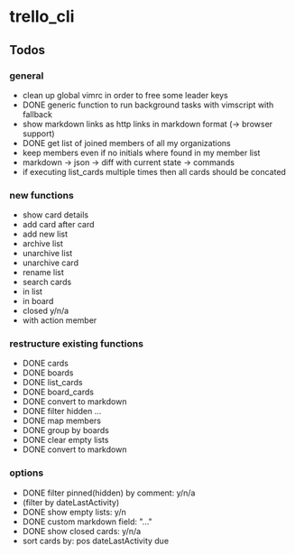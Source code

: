 # trello_cli

## Todos

### general
* clean up global vimrc in order to free some leader keys
* DONE generic function to run background tasks with vimscript with fallback
* show markdown links as http links in markdown format (-> browser support)
* DONE get list of joined members of all my organizations
* keep members even if no initials where found in my member list
* markdown -> json -> diff with current state -> commands
* if executing list_cards multiple times then all cards should be concated

### new functions
* show card details
* add card after card
* add new list
* archive list
* unarchive list
* unarchive card
* rename list
* search cards
 * in list
 * in board
 * closed y/n/a
 * with action member

### restructure existing functions
* DONE cards
* DONE boards
* DONE list_cards <id>
* DONE board_cards <id>
* DONE convert to markdown
 * DONE filter hidden ...
 * DONE map members
 * DONE group by boards
 * DONE clear empty lists
 * DONE convert to markdown

### options
* DONE filter pinned(hidden) by comment: y/n/a
* (filter by dateLastActivity)
* DONE show empty lists: y/n
* DONE custom markdown field: "..."
* DONE show closed cards: y/n/a
* sort cards by: pos dateLastActivity due

